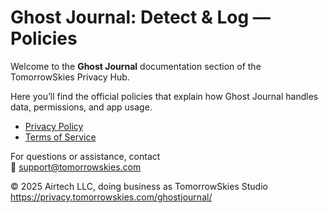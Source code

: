 <link rel="stylesheet" href="../assets/style.css">

# Ghost Journal: Detect & Log — Policies

Welcome to the **Ghost Journal** documentation section of the TomorrowSkies Privacy Hub.

Here you’ll find the official policies that explain how Ghost Journal handles data, permissions, and app usage.

- [Privacy Policy](privacy-policy)  
- [Terms of Service](terms-of-service)

For questions or assistance, contact  
📧 [support@tomorrowskies.com](mailto:support@tomorrowskies.com)

<footer>
  © 2025 Airtech LLC, doing business as TomorrowSkies Studio<br>
  <a href="https://privacy.tomorrowskies.com/ghostjournal/">https://privacy.tomorrowskies.com/ghostjournal/</a>
</footer>
